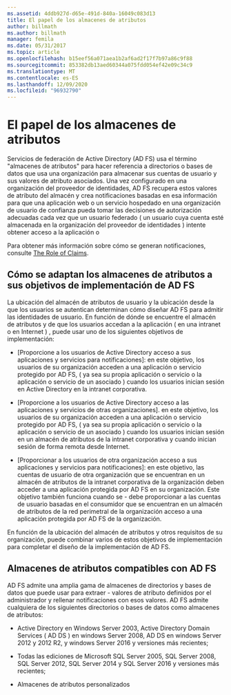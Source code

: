 ```yaml
---
ms.assetid: 4ddb927d-d65e-491d-840a-16049c083d13
title: El papel de los almacenes de atributos
author: billmath
ms.author: billmath
manager: femila
ms.date: 05/31/2017
ms.topic: article
ms.openlocfilehash: b15eef56a071aea1b2af6ad2f17f7b97a86c9f88
ms.sourcegitcommit: 853382db13aed60344a075fdd054ef42e09c34c9
ms.translationtype: MT
ms.contentlocale: es-ES
ms.lasthandoff: 12/09/2020
ms.locfileid: "96932790"
---
```

# <a name="the-role-of-attribute-stores"></a>El papel de los almacenes de atributos
Servicios de federación de Active Directory (AD FS) usa el término "almacenes de atributos" para hacer referencia a directorios o bases de datos que usa una organización para almacenar sus cuentas de usuario y sus valores de atributo asociados. Una vez configurado en una organización del proveedor de identidades, AD FS recupera estos valores de atributo del almacén y crea notificaciones basadas en esa información para que una aplicación web o un servicio hospedado en una organización de usuario de confianza pueda tomar las decisiones de autorización adecuadas cada vez que un usuario federado \( un usuario cuya cuenta esté almacenada en la organización del proveedor de identidades \) intente obtener acceso a la aplicación o

Para obtener más información sobre cómo se generan notificaciones, consulte [The Role of Claims](The-Role-of-Claims.md).

## <a name="how-attribute-stores-fit-in-with-your-ad-fs-deployment-goals"></a>Cómo se adaptan los almacenes de atributos a sus objetivos de implementación de AD FS
La ubicación del almacén de atributos de usuario y la ubicación desde la que los usuarios se autentican determinan cómo diseñar AD FS para admitir las identidades de usuario. En función de dónde se encuentre el almacén de atributos y de que los usuarios accedan a la aplicación \( en una intranet o en Internet \) , puede usar uno de los siguientes objetivos de implementación:

-   [Proporcione a los usuarios de Active Directory acceso a sus aplicaciones y servicios para notificaciones]: en este objetivo, los usuarios de su organización acceden a una aplicación o servicio protegido por AD FS, \( ya sea su propia aplicación o servicio o la aplicación o servicio de un asociado \) cuando los usuarios inician sesión en Active Directory en la intranet corporativa.

-   [Proporcione a los usuarios de Active Directory acceso a las aplicaciones y servicios de otras organizaciones]. en este objetivo, los usuarios de su organización acceden a una aplicación o servicio protegido por AD FS, \( ya sea su propia aplicación o servicio o la aplicación o servicio de un asociado \) cuando los usuarios inician sesión en un almacén de atributos de la intranet corporativa y cuando inician sesión de forma remota desde Internet.

-   [Proporcionar a los usuarios de otra organización acceso a sus aplicaciones y servicios para notificaciones]: en este objetivo, las cuentas de usuario de otra organización que se encuentran en un almacén de atributos de la intranet corporativa de la organización deben acceder a una aplicación protegida por AD FS en su organización. Este objetivo también funciona cuando se \- debe proporcionar a las cuentas de usuario basadas en el consumidor que se encuentran en un almacén de atributos de la red perimetral de la organización acceso a una aplicación protegida por AD FS de la organización.

En función de la ubicación del almacén de atributos y otros requisitos de su organización, puede combinar varios de estos objetivos de implementación para completar el diseño de la implementación de AD FS.

## <a name="attribute-stores-that-are-supported-by-ad-fs"></a>Almacenes de atributos compatibles con AD FS
AD FS admite una amplia gama de almacenes de directorios y bases de datos que puede usar para extraer \- valores de atributo definidos por el administrador y rellenar notificaciones con esos valores. AD FS admite cualquiera de los siguientes directorios o bases de datos como almacenes de atributos:

-   Active Directory en Windows Server 2003, Active Directory Domain Services \( AD DS \) en windows Server 2008, AD DS en windows Server 2012 y 2012 R2, y windows Server 2016 y versiones más recientes;

-   Todas las ediciones de Microsoft SQL Server 2005, SQL Server 2008, SQL Server 2012, SQL Server 2014 y SQL Server 2016 y versiones más recientes;

-   Almacenes de atributos personalizados


